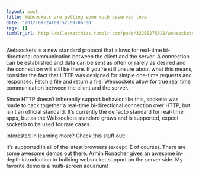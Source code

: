 ```yaml
---
layout: post
title: Websockets are getting some much deserved love
date: '2012-09-24T09:52:09-06:00'
tags: []
tumblr_url: http://milesmatthias.tumblr.com/post/32200275321/websockets-are-getting-some-much-deserved-love
---
```

Websockets is a new standard protocol that allows for real-time bi-directional communication between the client and the server. A connection can be established and data can be sent as often or rarely as desired and the connection will still be there. If you’re still unsure about what this means, consider the fact that HTTP was designed for simple one-time requests and responses. Fetch a file and return a file. Websockets allow for true real time communication between the client and the server.

Since HTTP doesn’t inherently support behavior like this, socketio was made to hack together a real-time bi-directional connection over HTTP, but isn’t an official standard. It’s currently the de facto standard for real-time apps, but as the Websockets standard grows and is supported, expect socketio to be used for rare cases.

Interested in learning more? Check this stuff out:

It’s supported in all of the latest browsers (except IE of course).
There are some awesome demos out there.
Armin Ronacher gives an awesome in-depth introduction to building websocket support on the server side.
My favorite demo is a multi-screen aquarium!

